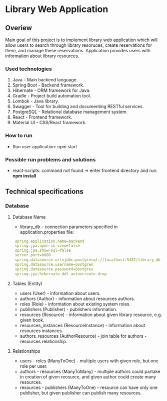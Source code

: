 # Library Web Application #

## Overiew ##

Main goal of this project is to implement library web application which will allow users to search through library resoruces, create reservations for them, and manage these reservations. Application provides users with information about library resources.

### Used technologies ###

1. Java - Main backend language.
2. Spring Boot - Backend framework.
3. Hibernate - ORM framework for Java.
4. Gradle - Project build automation tool.
5. Lombok - Java library.
6. Swagger - Tool for building and documenting RESTful services.
7. PostgreSQL - Relational database management system.
8. React - Frontend framework.
9. Material UI - CSS/React framework.

### How to run ###

- Run user application: npm start

### Possible run problems and solutions ###

- react-scripts: command not found -> enter frontend directory and run: **npm install**
  
## Technical specifications ##

### Database ###

1. Database Name

   - library_db - connection parameters specified in application.properties file:

   ```yaml
    spring.application.name=backend
    spring.jpa.open-in-view=false
    spring.jpa.show-sql=false
    server.port=8080
    spring.datasource.url=jdbc:postgresql://localhost:5432/library_db
    spring.datasource.username=postgres
    spring.datasource.password=postgres
    spring.jpa.hibernate.ddl-auto=create-drop
   ```

2. Tables (Entity)

   - users (User) - information about users.
   - authors (Author) - information about resources authors.
   - roles (Role) - information about existing system roles.
   - publishers (Publisher) - publishers information.
   - resources (Resource) - information about given library resource, e.g. given book.
   - resources_instances (ResourceInstance) - information about resources instances.
   - authors_resources (AuthorResource) - join table for authors - resources relationship.

3. Relationships

   - users - roles (ManyToOne) - multiple users with given role, but one role per user.
   - authors - resources (ManyToMany) - multiple authors could partake in creation of given reosurce, and given author could create many resources.
   - resources - publishers (ManyToOne) - resource can have only one publisher, but given publisher can publish many resources.
